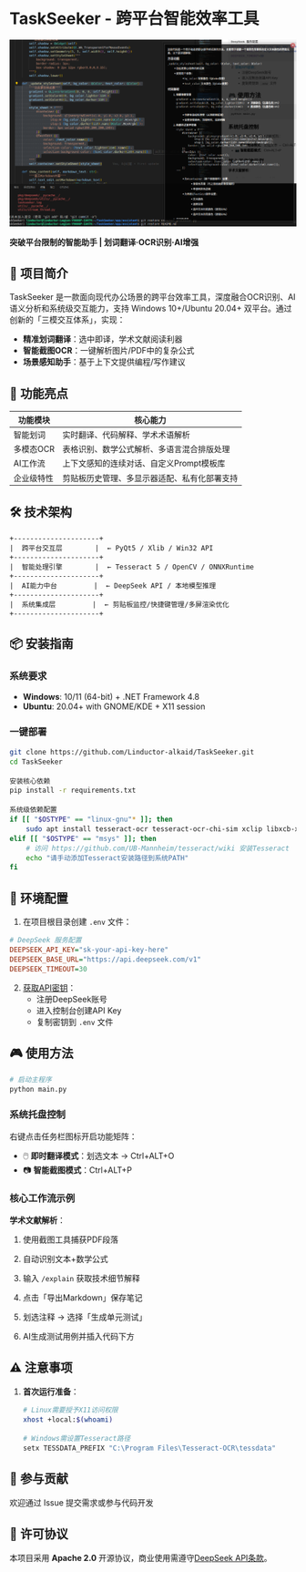 # TaskSeeker - 跨平台智能效率工具

![TaskSeeker Demo](assets/demo.png)

**突破平台限制的智能助手 | 划词翻译·OCR识别·AI增强**

## 🌟 项目简介

TaskSeeker 是一款面向现代办公场景的跨平台效率工具，深度融合OCR识别、AI语义分析和系统级交互能力，支持 Windows 10+/Ubuntu 20.04+ 双平台。通过创新的「三模交互体系」，实现：

- **精准划词翻译**：选中即译，学术文献阅读利器
- **智能截图OCR**：一键解析图片/PDF中的复杂公式
- **场景感知助手**：基于上下文提供编程/写作建议

## 🚀 功能亮点

| 功能模块         | 核心能力                                                                 |
|------------------|--------------------------------------------------------------------------|
| 智能划词         | 实时翻译、代码解释、学术术语解析                                         |
| 多模态OCR        | 表格识别、数学公式解析、多语言混合排版处理                               |
| AI工作流         | 上下文感知的连续对话、自定义Prompt模板库                               |
| 企业级特性       | 剪贴板历史管理、多显示器适配、私有化部署支持                           |

## 🛠 技术架构

```plaintext
+---------------------+
|  跨平台交互层        |  ← PyQt5 / Xlib / Win32 API
+---------------------+
|  智能处理引擎        |  ← Tesseract 5 / OpenCV / ONNXRuntime
+---------------------+
|  AI能力中台         |  ← DeepSeek API / 本地模型推理
+---------------------+
|  系统集成层         |  ← 剪贴板监控/快捷键管理/多屏渲染优化
+---------------------+
```

## 📦 安装指南

### 系统要求
- **Windows**: 10/11 (64-bit) + .NET Framework 4.8
- **Ubuntu**: 20.04+ with GNOME/KDE + X11 session

### 一键部署
```bash
git clone https://github.com/Linductor-alkaid/TaskSeeker.git
cd TaskSeeker

安装核心依赖
pip install -r requirements.txt

系统级依赖配置
if [[ "$OSTYPE" == "linux-gnu"* ]]; then
    sudo apt install tesseract-ocr tesseract-ocr-chi-sim xclip libxcb-xinerama0
elif [[ "$OSTYPE" == "msys" ]]; then
    # 访问 https://github.com/UB-Mannheim/tesseract/wiki 安装Tesseract
    echo "请手动添加Tesseract安装路径到系统PATH"
fi
```

## 🔧 环境配置

1. 在项目根目录创建 `.env` 文件：

```ini
# DeepSeek 服务配置
DEEPSEEK_API_KEY="sk-your-api-key-here"
DEEPSEEK_BASE_URL="https://api.deepseek.com/v1"
DEEPSEEK_TIMEOUT=30
```

2. [获取API密钥](https://platform.deepseek.com/)：
   - 注册DeepSeek账号
   - 进入控制台创建API Key
   - 复制密钥到 `.env` 文件

## 🎮 使用方法

```bash
# 启动主程序
python main.py
```

### 系统托盘控制

右键点击任务栏图标开启功能矩阵：
- 🖱️ **即时翻译模式**：划选文本 → Ctrl+ALT+O
- 📷 **智能截图模式**：Ctrl+ALT+P
### 核心工作流示例
**学术文献解析**：
1. 使用截图工具捕获PDF段落
2. 自动识别文本+数学公式
3. 输入 `/explain` 获取技术细节解释
4. 点击「导出Markdown」保存笔记


1. 划选注释 → 选择「生成单元测试」
2. AI生成测试用例并插入代码下方

## ⚠️ 注意事项

1. **首次运行准备**：
   ```bash
   # Linux需要授予X11访问权限
   xhost +local:$(whoami)
   
   # Windows需设置Tesseract路径
   setx TESSDATA_PREFIX "C:\Program Files\Tesseract-OCR\tessdata"
   ```

## 🤝 参与贡献

欢迎通过 Issue 提交需求或参与代码开发

## 📜 许可协议

本项目采用 **Apache 2.0** 开源协议，商业使用需遵守[DeepSeek API条款](https://www.deepseek.com/terms)。
